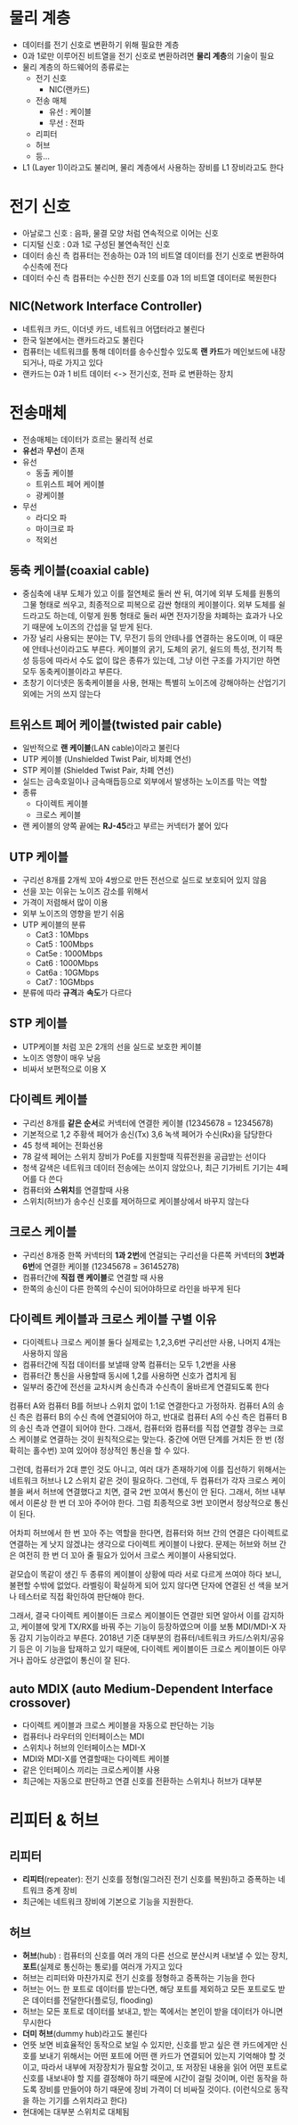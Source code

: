 # 물리 계층

- 데이터를 전기 신호로 변환하기 위해 필요한 계층
- 0과 1로만 이루어진 비트열을 전기 신호로 변환하려면 **물리 계층**의 기술이 필요
- 물리 계층의 하드웨어의 종류로는
  - 전기 신호
    - NIC(랜카드)
  - 전송 매체
    - 유선 : 케이블
    - 무선 : 전파
  - 리피터
  - 허브
  - 등...
- L1 (Layer 1)이라고도 불리며, 물리 계층에서 사용하는 장비를 L1 장비라고도 한다

# 전기 신호

- 아날로그 신호 : 음파, 물결 모양 처럼 연속적으로 이어는 신호
- 디지털 신호 : 0과 1로 구성된 불연속적인 신호
- 데이터 송신 측 컴퓨터는 전송하는 0과 1의 비트열 데이터를 전기 신호로 변환하여 수신측에 전다
- 데이터 수신 측 컴퓨터는 수신한 전기 신호를 0과 1의 비트열 데이터로 복원한다

## NIC(Network Interface Controller)

- 네트워크 카드, 이더넷 카드, 네트워크 어댑터라고 불린다
- 한국 일본에서는 랜카드라고도 불린다
- 컴퓨터는 네트워크를 통해 데이터를 송수신할수 있도록 **랜 카드**가 메인보드에 내장되거나, 따로 가지고 있다
- 랜카드는 0과 1 비트 데이터 <-> 전기신호, 전파 로 변환하는 장치

# 전송매체

- 전송매체는 데이터가 흐르는 물리적 선로
- **유선**과 **무선**이 존재
- 유선
  - 동출 케이블
  - 트위스트 페어 케이블
  - 광케이블
- 무선
  - 라디오 파
  - 마이크로 파
  - 적외선

## 동축 케이블(coaxial cable)

- 중심축에 내부 도체가 있고 이를 절연체로 둘러 싼 뒤, 여기에 외부 도체를 원통의 그물 형태로 씌우고, 최종적으로 피복으로 감싼 형태의 케이블이다. 외부 도체를 쉴드라고도 하는데, 이렇게 원통 형태로 둘러 싸면 전자기장을 차폐하는 효과가 나오기 때문에 노이즈의 간섭을 덜 받게 된다.
- 가장 널리 사용되는 분야는 TV, 무전기 등의 안테나를 연결하는 용도이며, 이 때문에 안테나선이라고도 부른다. 케이블의 굵기, 도체의 굵기, 쉴드의 특성, 전기적 특성 등등에 따라서 수도 없이 많은 종류가 있는데, 그냥 이런 구조를 가지기만 하면 모두 동축케이블이라고 부른다.
- 초창기 이더넷은 동축케이블을 사용, 현재는 특별히 노이즈에 강해야하는 산업기기 외에는 거의 쓰지 않는다

## 트위스트 페어 케이블(twisted pair cable)

- 일반적으로 **랜 케이블**(LAN cable)이라고 불린다
- UTP 케이블 (Unshielded Twist Pair, 비차폐 연선)
- STP 케이블 (Shielded Twist Pair, 차폐 연선)
- 실드는 금속호일이나 금속매듭등으로 외부에서 발생하는 노이즈를 막는 역할
- 종류
  - 다이렉트 케이블
  - 크로스 케이블
- 랜 케이블의 양쪽 끝에는 **RJ-45**라고 부르는 커넥터가 붙어 있다

## UTP 케이블

- 구리선 8개를 2개씩 꼬아 4쌍으로 만든 전선으로 실드로 보호되어 있지 않음
- 선을 꼬는 이유는 노이즈 감소를 위해서
- 가격이 저렴해서 많이 이용
- 외부 노이즈의 영향을 받기 쉬움
- UTP 케이블의 분류
  - Cat3 : 10Mbps
  - Cat5 : 100Mbps
  - Cat5e : 1000Mbps
  - Cat6 : 1000Mbps
  - Cat6a : 10GMbps
  - Cat7 : 10GMbps
- 분류에 따라 **규격**과 **속도**가 다르다

## STP 케이블

- UTP케이블 처럼 꼬은 2개의 선을 실드로 보호한 케이블
- 노이즈 영향이 매우 낮음
- 비싸서 보편적으로 이용 X

## 다이렉트 케이블

- 구리선 8개를 **같은 순서**로 커넥터에 연결한 케이블 (12345678 = 12345678)
- 기본적으로 1,2 주황색 페어가 송신(Tx) 3,6 녹색 페어가 수신(Rx)을 담당한다
- 45 청색 페어는 전화선용
- 78 갈색 페어는 스위치 장비가 PoE를 지원할때 직류전원을 공급받는 선이다
- 청색 갈색은 네트워크 데이터 전송에는 쓰이지 않았으나, 최근 기가비트 기기는 4페어를 다 쓴다
- 컴퓨터와 **스위치**를 연결할때 사용
- 스위치(허브)가 송수신 신호를 제어하므로 케이블상에서 바꾸지 않는다

## 크로스 케이블

- 구리선 8개중 한쪽 커넥터의 **1과 2번**에 연걸되는 구리선을 다른쪽 커넥터의 **3번과 6번**에 연결한 케이블 (12345678 = 36145278)
- 컴퓨터간에 **직접 랜 케이블**로 연결할 때 사용
- 한쪽의 송신이 다른 한쪽의 수신이 되어야하므로 라인을 바꾸게 된다

## 다이렉트 케이블과 크로스 케이블 구별 이유

- 다이렉트나 크로스 케이블 둘다 실제로는 1,2,3,6번 구리선만 사용, 나머지 4개는 사용하지 않음
- 컴퓨터간에 직접 데이터를 보낼때 양쪽 컴퓨터는 모두 1,2번을 사용
- 컴퓨터간 통신을 사용할때 동시에 1,2를 사용하면 신호가 겹치게 됨
- 일부러 중간에 전선을 교차시켜 송신측과 수신측이 올바르게 연결되도록 한다

컴퓨터 A와 컴퓨터 B를 허브나 스위치 없이 1:1로 연결한다고 가정하자. 컴퓨터 A의 송신 측은 컴퓨터 B의 수신 측에 연결되어야 하고, 반대로 컴퓨터 A의 수신 측은 컴퓨터 B의 송신 측과 연결이 되어야 한다. 그래서, 컴퓨터와 컴퓨터를 직접 연결할 경우는 크로스 케이블로 연결하는 것이 원칙적으로는 맞는다. 중간에 어떤 단계를 거치든 한 번 (정확히는 홀수번) 꼬여 있어야 정상적인 통신을 할 수 있다.

그런데, 컴퓨터가 2대 뿐인 것도 아니고, 여러 대가 존재하기에 이를 집선하기 위해서는 네트워크 허브나 L2 스위치 같은 것이 필요하다. 그런데, 두 컴퓨터가 각자 크로스 케이블을 써서 허브에 연결했다고 치면, 결국 2번 꼬여서 통신이 안 된다. 그래서, 허브 내부에서 이론상 한 번 더 꼬아 주어야 한다. 그럼 최종적으로 3번 꼬이면서 정상적으로 통신이 된다.

어차피 허브에서 한 번 꼬아 주는 역할을 한다면, 컴퓨터와 허브 간의 연결은 다이렉트로 연결하는 게 낫지 않겠냐는 생각으로 다이렉트 케이블이 나왔다. 문제는 허브와 허브 간은 여전히 한 번 더 꼬아 줄 필요가 있어서 크로스 케이블이 사용되었다.

겉모습이 똑같이 생긴 두 종류의 케이블이 상황에 따라 서로 다르게 쓰여야 하다 보니, 불편할 수밖에 없었다. 라벨링이 확실하게 되어 있지 않다면 단자에 연결된 선 색을 보거나 테스터로 직접 확인하여 판단해야 한다.

그래서, 결국 다이렉트 케이블이든 크로스 케이블이든 연결만 되면 알아서 이를 감지하고, 케이블에 맞게 TX/RX를 바꿔 주는 기능이 등장하였으며 이를 보통 MDI/MDI-X 자동 감지 기능이라고 부른다. 2018년 기준 대부분의 컴퓨터/네트워크 카드/스위치/공유기 등은 이 기능을 탑재하고 있기 때문에, 다이렉트 케이블이든 크로스 케이블이든 아무거나 꼽아도 상관없이 통신이 잘 된다.

## auto MDIX (auto Medium-Dependent Interface crossover)

- 다이렉트 케이블과 크로스 케이블을 자동으로 판단하는 기능
- 컴퓨터나 라우터의 인터페이스는 MDI
- 스위치나 허브의 인터페이스는 MDI-X
- MDI와 MDI-X를 연결할때는 다이렉트 케이블
- 같은 인터페이스 끼리는 크로스케이블 사용
- 최근에는 자동으로 판단하고 연결 신호를 전환하는 스위치나 허브가 대부분

# 리피터 & 허브

## 리피터

- **리피터**(repeater): 전기 신호를 정형(일그러진 전기 신호를 복원)하고 증폭하는 네트워크 중계 장비
- 최근에는 네트워크 장비에 기본으로 기능을 지원한다.

## 허브

- **허브**(hub) : 컴퓨터의 신호를 여러 개의 다른 선으로 분산시켜 내보낼 수 있는 장치, **포트**(실제로 통신하는 통로)를 여러개 가지고 있다
- 허브는 리피터와 마찬가지로 전기 신호를 정형하고 증폭하는 기능을 한다
- 허브는 어느 한 포트로 데이터를 받는다면, 해당 포트를 제외하고 모든 포트로도 받은 데이터를 전달한다(플로딩, flooding)
- 허브는 모든 포트로 데이터를 보내고, 받는 쪽에서는 본인이 받을 데이터가 아니면 무시한다
- **더미 허브**(dummy hub)라고도 불린다
- 언뜻 보면 비효율적인 동작으로 보일 수 있지만, 신호를 받고 싶은 랜 카드에게만 신호를 보내기 위해서는 어떤 포트에 어떤 랜 카드가 연결되어 있는지 기억해야 할 것이고, 따라서 내부에 저장장치가 필요할 것이고, 또 저장된 내용을 읽어 어떤 포트로 신호를 내보내야 할 지를 결정해야 하기 때문에 시간이 걸릴 것이며, 이런 동작을 하도록 장비를 만들어야 하기 때문에 장비 가격이 더 비싸질 것이다. (이런식으로 동작을 하는 기기를 스위치라고 한다)
- 현대에는 대부분 스위치로 대체됨
